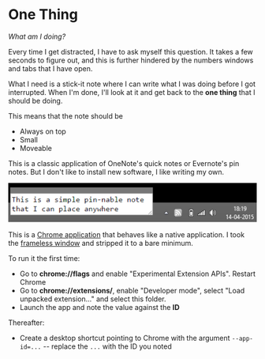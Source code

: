 # One Thing

*What am I doing?*

Every time I get distracted, I have to ask myself this question. It takes a
few seconds to figure out, and this is further hindered by the numbers windows
and tabs that I have open.

What I need is a stick-it note where I can write what I was doing before I got
interrupted. When I'm done, I'll look at it and get back to the **one thing**
that I should be doing.

This means that the note should be

- Always on top
- Small
- Moveable

This is a classic application of OneNote's quick notes or Evernote's pin
notes. But I don't like to install new software, I like writing my own.

![Here is a screenshot](screenshot.png)

This is a [Chrome application](https://developer.chrome.com/apps/about_apps)
that behaves like a native application. I took the
[frameless window](https://github.com/GoogleChrome/chrome-app-samples/tree/master/samples/frameless-window)
and stripped it to a bare minimum.

To run it the first time:

- Go to **chrome://flags** and enable "Experimental Extension APIs". Restart
  Chrome
- Go to **chrome://extensions/**, enable "Developer mode", select "Load
  unpacked extension..." and select this folder.
- Launch the app and note the value against the **ID**

Thereafter:

- Create a desktop shortcut pointing to Chrome with the argument
  `--app-id=...` -- replace the `...` with the ID you noted

